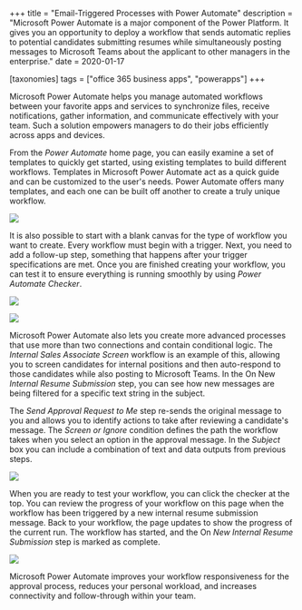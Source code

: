 +++
title = "Email-Triggered Processes with Power Automate"
description = "Microsoft Power Automate is a major component of the Power Platform. It gives you an opportunity to deploy a workflow that sends automatic replies to potential candidates submitting resumes while simultaneously posting messages to Microsoft Teams about the applicant to other managers in the enterprise."
date = 2020-01-17

[taxonomies]
tags = ["office 365 business apps", "powerapps"]
+++

Microsoft Power Automate helps you manage automated workflows between
your favorite apps and services to synchronize files, receive
notifications, gather information, and communicate effectively with your
team. Such a solution empowers managers to do their jobs efficiently
across apps and devices.

From the *Power Automate* home page, you can easily examine a set of
templates to quickly get started, using existing templates to build
different workflows. Templates in Microsoft Power Automate act as a
quick guide and can be customized to the user's needs. Power Automate
offers many templates, and each one can be built off another to create a
truly unique workflow.

![](https://o365hq.com/images/658.png)

It is also possible to start with a blank canvas for the type of
workflow you want to create. Every workflow must begin with a trigger.
Next, you need to add a follow-up step, something that happens after
your trigger specifications are met. Once you are finished creating your
workflow, you can test it to ensure everything is running smoothly by
using *Power Automate Checker*.

![](https://o365hq.com/images/654.png)

![](https://o365hq.com/images/656.png)

Microsoft Power Automate also lets you create more advanced processes
that use more than two connections and contain conditional logic. The
*Internal Sales Associate Screen* workflow is an example of this,
allowing you to screen candidates for internal positions and then
auto-respond to those candidates while also posting to Microsoft Teams.
In the On New *Internal Resume Submission* step, you can see how new
messages are being filtered for a specific text string in the subject.

The *Send Approval Request to Me* step re-sends the original message to
you and allows you to identify actions to take after reviewing a
candidate's message. The *Screen or Ignore* condition defines the path
the workflow takes when you select an option in the approval message. In
the *Subject* box you can include a combination of text and data outputs
from previous steps.

![](https://o365hq.com/images/655.png)

When you are ready to test your workflow, you can click the checker at
the top. You can review the progress of your workflow on this page when
the workflow has been triggered by a new internal resume submission
message. Back to your workflow, the page updates to show the progress of
the current run. The workflow has started, and the On *New Internal
Resume Submission* step is marked as complete.

![](https://o365hq.com/images/657.png)

Microsoft Power Automate improves your workflow responsiveness for the
approval process, reduces your personal workload, and increases
connectivity and follow-through within your team.
